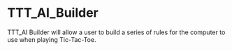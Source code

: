 TTT_AI_Builder
==============

TTT_AI Builder will allow a user to build a series of rules for the computer to use when playing Tic-Tac-Toe.
